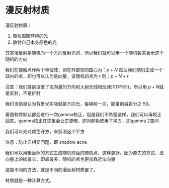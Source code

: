 # 漫反射材质

漫反射材质：
1. 吸收周围环境的光
2. 散射自己本身颜色的光

其实漫反射是随机向一个方向反射光的，所以我们就可以用一个随机数来表示这个随机的方向

我们在接触点作两个单位球，则在外部球的圆心为：$p+N$
然后我们随机生成一个球内的点，即也可以认为是向量，设随机的点为 $r$
则：$p+N+r$

注意：我们提前设置了法向量的方向和入射光线相反(和101不同)，所以用 $p+N$就是反射，不是折射

我们当前是认为背景光实际就是方向光，每弹射一次，能量削减百分之 50。

看图软件默认都会进行一次gamma校正，但是我们不希望这样，我们可以再校正回来。gamma校正在这里会让它更暗，即对颜色使用了平方，即gamma 2空间

我们可以先对颜色开方，来抵消这个平方

注意：防止自相交问题，即 shadow acne

我们可以用极坐标的方式生成随机球面的随机点，这样更好。因为原先的方式，法向量上的线最长，即点最多，随机的点也更加靠近法向量

这些不同的方法，就是不同的漫反射材质罢了。

材质就是一种计算方式。